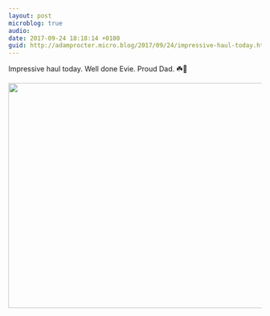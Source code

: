 ```yaml
---
layout: post
microblog: true
audio: 
date: 2017-09-24 18:18:14 +0100
guid: http://adamprocter.micro.blog/2017/09/24/impressive-haul-today.html
---
```

Impressive haul today. Well done Evie. Proud Dad.
☘️💃

<img src="http://discursive.adamprocter.co.uk/uploads/2017/cd511aa08a.jpg" width="600" height="449" />
